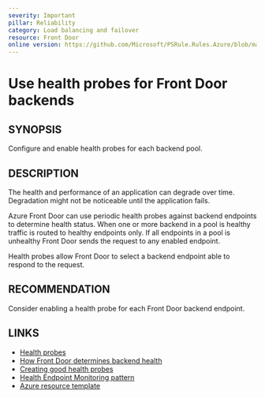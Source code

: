 ```yaml
---
severity: Important
pillar: Reliability
category: Load balancing and failover
resource: Front Door
online version: https://github.com/Microsoft/PSRule.Rules.Azure/blob/main/docs/rules/en/Azure.FrontDoor.Probe.md
---
```


# Use health probes for Front Door backends

## SYNOPSIS

Configure and enable health probes for each backend pool.

## DESCRIPTION

The health and performance of an application can degrade over time.
Degradation might not be noticeable until the application fails.

Azure Front Door can use periodic health probes against backend endpoints to determine health status.
When one or more backend in a pool is healthy traffic is routed to healthy endpoints only.
If all endpoints in a pool is unhealthy Front Door sends the request to any enabled endpoint.

Health probes allow Front Door to select a backend endpoint able to respond to the request.

## RECOMMENDATION

Consider enabling a health probe for each Front Door backend endpoint.

## LINKS

- [Health probes](https://docs.microsoft.com/azure/frontdoor/front-door-health-probes)
- [How Front Door determines backend health](https://docs.microsoft.com/azure/frontdoor/front-door-health-probes#how-front-door-determines-backend-health)
- [Creating good health probes](https://docs.microsoft.com/azure/architecture/framework/resiliency/monitoring#creating-good-health-probes)
- [Health Endpoint Monitoring pattern](https://docs.microsoft.com/azure/architecture/patterns/health-endpoint-monitoring)
- [Azure resource template](https://docs.microsoft.com/azure/templates/microsoft.network/frontdoors#HealthProbeSettingsProperties)

